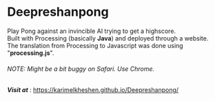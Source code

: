 # Deepreshanpong

Play Pong against an invincible AI trying to get a highscore.  
Built with Processing (basically **Java**) and deployed through a website.  
The translation from Processing to Javascript was done using "**processing.js**".  

###### NOTE: Might be a bit buggy on Safari. Use Chrome.  

***Visit at*** : https://karimelkheshen.github.io/Deepreshanpong/
